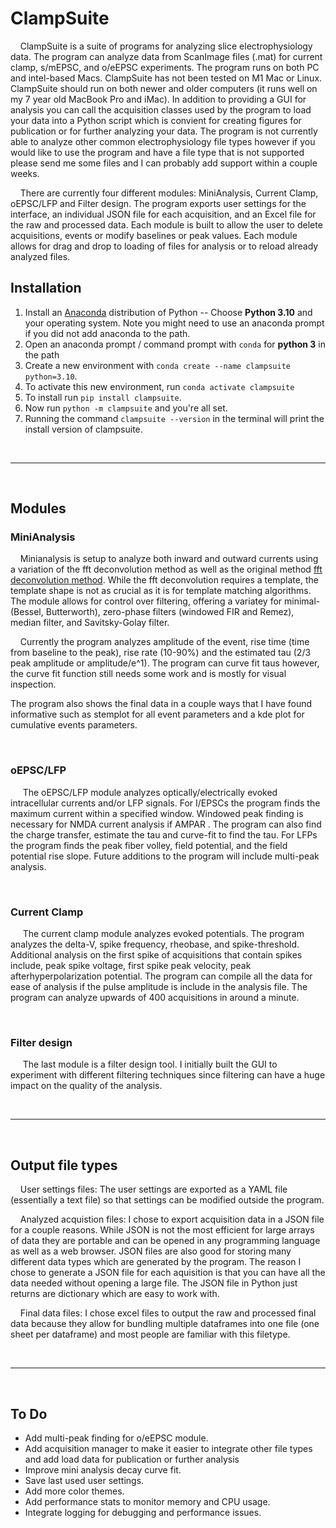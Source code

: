 # ClampSuite
&nbsp;&nbsp;&nbsp;&nbsp;ClampSuite is a suite of programs for analyzing slice electrophysiology data. The program can analyze data from ScanImage files (.mat) for current clamp, s/mEPSC, and o/eEPSC experiments. The program runs on both PC and intel-based Macs. ClampSuite has not been tested on M1 Mac or Linux. ClampSuite should run on both newer and older computers (it runs well on my 7 year old MacBook Pro and iMac). In addition to providing a GUI for analysis you can call the acquisition classes used by the program to load your data into a Python script which is convient for creating figures for publication or for further analyzing your data. The program is not currently able to analyze other common electrophysiology file types however if you would like to use the program and have a file type that is not supported please send me some files and I can probably add support within a couple weeks.

&nbsp;&nbsp;&nbsp;&nbsp;There are currently four different modules: MiniAnalysis, Current Clamp, oEPSC/LFP and Filter design. The program exports user settings for the interface, an individual JSON file for each acquisition, and an Excel file for the raw and processed data. Each module is built to allow the user to delete acquisitions, events or modify baselines or peak values. Each module allows for drag and drop to loading of files for analysis or to reload already analyzed files.

## Installation
1. Install an [Anaconda](https://www.anaconda.com/download/) distribution of Python -- Choose **Python 3.10** and your operating system. Note you might need to use an anaconda prompt if you did not add anaconda to the path.
2. Open an anaconda prompt / command prompt with `conda` for **python 3** in the path
3. Create a new environment with `conda create --name clampsuite python=3.10`.
4. To activate this new environment, run `conda activate clampsuite` 
6. To install run `pip install clampsuite`.
6. Now run `python -m clampsuite` and you're all set.
7. Running the command `clampsuite --version` in the terminal will print the install version of clampsuite.

<br/>

---

<br/>

## Modules

### MiniAnalysis
&nbsp;&nbsp;&nbsp;&nbsp;Minianalysis is setup to analyze both inward and outward currents using a variation of the fft deconvolution method as well as the original method [fft deconvolution method](https://pubmed.ncbi.nlm.nih.gov/23062335/). While the fft deconvolution requires a template, the template shape is not as crucial as it is for template matching algorithms. The module allows for control over filtering, offering a variatey for minimal-(Bessel, Butterworth), zero-phase filters (windowed FIR and Remez), median filter, and Savitsky-Golay filter. 

&nbsp;&nbsp;&nbsp;&nbsp;Currently the program analyzes amplitude of the event, rise time (time from baseline to the peak), rise rate (10-90%) and the estimated tau (2/3 peak amplitude or amplitude/e^1). The program can curve fit taus however, the curve fit function still needs some work and is mostly for visual inspection. 

The program also shows the final data in a couple ways that I have found informative such as stemplot for all event parameters and a kde plot for cumulative events parameters.

<br/>

### oEPSC/LFP
&nbsp;&nbsp;&nbsp;&nbsp; The oEPSC/LFP module analyzes optically/electrically evoked intracellular currents and/or LFP signals. For I/EPSCs the program finds the maximum current within a specified window. Windowed peak finding is necessary for NMDA current analysis if AMPAR . The program can also find the charge transfer, estimate the tau and curve-fit to find the tau. For LFPs the program finds the peak fiber volley, field potential, and the field potential rise slope. Future additions to the program will include multi-peak analysis.

<br/>

### Current Clamp
&nbsp;&nbsp;&nbsp;&nbsp; The current clamp module analyzes evoked potentials. The program analyzes the delta-V, spike frequency, rheobase, and spike-threshold. Additional analysis on the first spike of acquisitions that contain spikes include, peak spike voltage, first spike peak velocity, peak afterhyperpolarization potential. The program can compile all the data for ease of analysis if the pulse amplitude is include in the analysis file. The program can analyze upwards of 400 acquisitions in around a minute.

<br/>

### Filter design
&nbsp;&nbsp;&nbsp;&nbsp; The last module is a filter design tool. I initially built the GUI to experiment with different filtering techniques since filtering can have a huge impact on the quality of the analysis. 

<br/>

---

<br/>

## Output file types
&nbsp;&nbsp;&nbsp;&nbsp;User settings files: The user settings are exported as a YAML file (essentially a text file) so that settings can be modified outside the program. 

&nbsp;&nbsp;&nbsp;&nbsp;Analyzed acquistion files: I chose to export acquisition data in a JSON file for a couple reasons. While JSON is not the most efficient for large arrays of data they are portable and can be opened in any programming language as well as a web browser. JSON files are also good for storing many different data types which are generated by the program. The reason I chose to generate a JSON file for each aquisition is that you can have all the data needed without opening a large file. The JSON file in Python just returns are dictionary which are easy to work with.

&nbsp;&nbsp;&nbsp;&nbsp;Final data files: I chose excel files to output the raw and processed final data because they allow for bundling multiple dataframes into one file (one sheet per dataframe) and most people are familiar with this filetype.

<br/>

---

<br/>

## To Do
- Add multi-peak finding for o/eEPSC module.
- Add acquisition manager to make it easier to integrate other file types and add load data for publication or further analysis
- Improve mini analysis decay curve fit.
- Save last used user settings.
- Add more color themes.
- Add performance stats to monitor memory and CPU usage.
- Integrate logging for debugging and performance issues.
